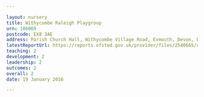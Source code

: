 ```yaml
---

layout: nursery
title: Withycombe Raleigh Playgroup
urn: 106069
postcode: EX8 3AE
address: Parish Church Hall, Withycombe Village Road, Exmouth, Devon, EX8 3AE
latestReportUrl: https://reports.ofsted.gov.uk/provider/files/2540665/urn/106069.pdf
teaching: 2
development: 2
leadership: 2
outcomes: 2
overall: 2
date: 19 January 2016

---
```

